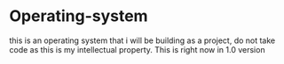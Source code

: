 # Operating-system
this is an operating system that i will be building as a project, do not take code as this is my intellectual property. This is right now in 1.0 version
